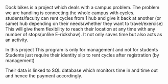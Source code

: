 Dock bikes is a project which deals with a campus problem.
The problem we are handling is connecting the whole campus with cycles. students/faculty can rent cycles from 1 hub and give it back at another (or same) hub depending on their needs(whether they want to travel/exercise) 
This will give them flexibility to reach their location at any time with any number of stops(unlike E-rickshaw).
It not only saves time but also acts as an activity.




In this project
This program is only for management and not for students
Students just require their identity slip to rent cycles after registration (by management)

Their data is linked to SQL database which monitors time in and time out and hence the payment accordingly.
